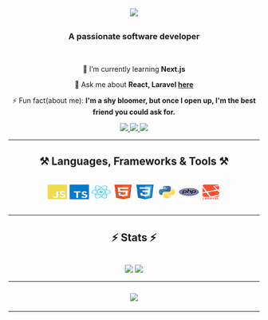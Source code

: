 <h1 align="center">
    <img src="https://readme-typing-svg.herokuapp.com/?font=Righteous&size=35&center=true&vCenter=true&width=500&height=70&duration=4000&lines=Hi+There!+👋;+I'm+Abebe+Biru!;" />
</h1>
<h3 align="center">A passionate software developer</h3><br>
<div align="center">
  
 🌱 I’m currently learning **Next.js**

 💬 Ask me about **React, Laravel [here](https://github.com/Abebe-Biru/Abebe-Biru/issues)**

 ⚡ Fun fact(about me): **I'm a shy bloomer, but once I open up, I'm the best friend you could ask for.**
 <div>
  <a href="https://linkedin.com/in/abebe-biru" target="_blank" >
    <img src="https://img.shields.io/badge/LinkedIn-0077B5?style=for-the-badge&logo=linkedin&logoColor=white" target="_blank" />
  </a>
    <a href="https://facebook.com/abs476" target="_blank" >
    <img src="https://img.shields.io/badge/Facebook-1877F2?style=for-the-badge&logo=facebook&logoColor=white" target="_blank" />
      
  </a>
    <a href="https://twitter.com/AbebeBiru5" target="_blank" >
    <img src="https://img.shields.io/badge/Twitter-1DA1F2?style=for-the-badge&logo=twitter&logoColor=white" target="_blank" />
  </a>
 </div>
 
 <hr/>
 
<h2 align="center">⚒️ Languages, Frameworks & Tools ⚒️</h2>

 <div style="display:inline_block"><br>
  <img align="center" alt="Rafa.Js" height="30" width="40" src="https://raw.githubusercontent.com/devicons/devicon/master/icons/javascript/javascript-plain.svg" />
  <img align="center" alt="Rafa.Ts" height="30" width="40" src="https://raw.githubusercontent.com/devicons/devicon/master/icons/typescript/typescript-plain.svg" />
  <img align="center" alt="Rafa-React" height="30" width="40" src="https://raw.githubusercontent.com/devicons/devicon/master/icons/react/react-original.svg" />
  <img align="center" alt="Rafa-HTML" height="30" width="40" src="https://raw.githubusercontent.com/devicons/devicon/master/icons/html5/html5-original.svg" />
  <img align="center" alt="Rafa-CSS" height="30" width="40" src="https://raw.githubusercontent.com/devicons/devicon/master/icons/css3/css3-original.svg" />
  <img align="center" alt="Rafa-Python" height="30" width="40" src="https://raw.githubusercontent.com/devicons/devicon/master/icons/python/python-original.svg" />
  <img align="center" alt="PHP" title="PHP" height="30" width="40" src="https://raw.githubusercontent.com/devicons/devicon/master/icons/php/php-original.svg" />
  <img align="center" alt="Laravel" title="Laravel" height="30" width="40" src="https://raw.githubusercontent.com/devicons/devicon/master/icons/laravel/laravel-plain-wordmark.svg" />
</div>
<br/>
<hr/>

<h2 align="center">⚡ Stats ⚡</h2>
<br>
<div>
  <a href="https://github/Abebe-Biru"><a/>
  <img height="180em" src="https://github-readme-stats.vercel.app/api?username=Abebe-Biru&show_icons=true&theme=dracula&include_all_commits=true&count_private=true" />
  <img height="180em" src="https://github-readme-stats.vercel.app/api/top-langs/?username=Abebe-Biru&layout=compact&langs_count=16&theme=dracula" />
 </div>

 <!-- ![Snake animation](https://github.com/Abebe-Biru/blob/output-contribution-grid-snake.svg)-->
 <hr/>

<h3 align="center">
    <img src="https://readme-typing-svg.herokuapp.com/?font=Righteous&size=25&center=true&vCenter=true&width=500&height=70&duration=4000&lines=🎉+As+dhufuukee+gammadeera!+🤗;🎉+እዚህ+በመምጣትህ/ሽ+ደስ+ብሎኛል!+🤗;+🎉+Glad+you're+here!+🤗">
</h3>
<hr/>

</div>
